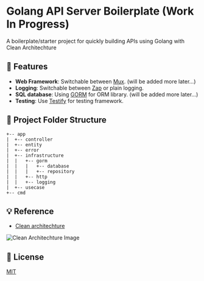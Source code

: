 # Golang API Server Boilerplate (Work In Progress)

A boilerplate/starter project for quickly building APIs using Golang with Clean Architechture 

## 🎨 Features

- **Web Framework**: Switchable between [Mux](https://github.com/gorilla/mux). (will be added more later...)
- **Logging**: Switchable between [Zap](https://github.com/uber-go/zap) or plain logging.
- **SQL database**: Using [GORM](https://gorm.io/index.html) for ORM library. (will be added more later...)
- **Testing**: Use [Testify](https://pkg.go.dev/github.com/stretchr/testify) for testing framework.

## 🌲 Project Folder Structure

```
+-- app
|  +-- controller
|  +-- entity
|  +-- error
|  +-- infrastructure
|  |   +-- gorm
|  |   |   +-- database
|  |   |   +-- repository
|  |   +-- http
|  |   +-- logging
|  +-- usecase
+-- cmd
```

## 💡 Reference
- [Clean architechture](https://blog.cleancoder.com/uncle-bob/2012/08/13/the-clean-architecture.html)

![Clean Architechture Image](https://blog.cleancoder.com/uncle-bob/images/2012-08-13-the-clean-architecture/CleanArchitecture.jpg)


## 👮 License

[MIT](LICENSE)
